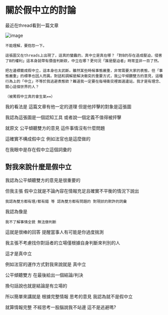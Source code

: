 # 關於假中立的討論
最近在thread看到一篇文章

![image](https://hackmd.io/_uploads/B1XsgfQAyg.png)

```
不能理解，要抱怨一下。

這張圖又在threads上出現了，這真的蠻蠢的，真中立是真在哪？「對B的存在造成壓迫，侵害了B的權利」這本身就帶有價值判斷欸，中立在哪？更何況「誰是壓迫者」時常並非一目了然。

把左邊標籤成假中立，這本身也太武斷。雖然某些時候事態嚴重，非常需要大家的表態，但「事態嚴重」的標準也因人而異。對話和調解是解決衝突的重要方式，我公平傾聽雙方的意見，這種行為上的「中立」不等於我逃避表態欸？難道我一定要在每場衝突裡面選邊站，我才是有理念、關心這個世界的人？

（被罵假中立真的會生氣==）
```

我的看法是 這篇文章有他一定的道理 但是他抨擊的對象是這張圖

我認為這張圖是一個認知工具 或者說一個定義不值得被抨擊

就原文 公平傾聽雙方的意見 這件事情沒有什麼問題

這確實不構成假中立 例如法官也是這麼做的

在我眼中是存在假中立這個詞彙的

## 對我來說什麼是假中立
我認為公平傾聽雙方的意見是很重要的

但我主張 假中立就是不論內容在情報充足且確實不平衡的情況下說出

```
我認為雙方都有理/都有錯 等 認為雙方都有問題的 對現狀的默許的詞彙
```

我認為像是

```
我不了解事情全貌 無法做判斷
```

這就是很棒的回答 提醒當事人有可能是你過度揣測

我主張不考慮找你對話者的立場僅根據自身判斷來判別的人

這才是真中立

例如法官的運作方式對我來說就是 真中立

公平傾聽雙方 在最後給出一個結論/判決

換句話說也就是結論是有立場的

所以簡單來講就是 根據完整情報 思考的意見 我認為就不是假中立

就算情報完整 不經思考一股腦說我不站邊 這不是逃避嗎?

